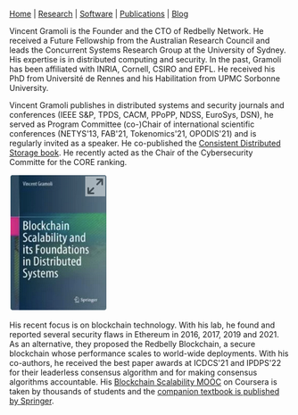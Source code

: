[Home](index) | [Research](research) | [Software](software) | [Publications](publications) | [Blog](blog)

Vincent Gramoli is the Founder and the CTO of Redbelly Network. He received a Future Fellowship from the Australian Research Council and leads the Concurrent Systems Research Group at the University of Sydney. His expertise is in distributed computing and security. In the past, Gramoli has been affiliated with INRIA, Cornell, CSIRO and EPFL. He received his PhD from Université de Rennes and his Habilitation from UPMC Sorbonne University. 

Vincent Gramoli publishes in distributed systems and security journals and conferences (IEEE S&P, TPDS, CACM, PPoPP, NDSS, EuroSys, DSN), he served as Program Committee (co-)Chair of international scientific conferences (NETYS'13, FAB'21, Tokenomics'21, OPODIS'21) and is regularly invited as a speaker. He co-published the [Consistent Distributed Storage book](https://www.morganclaypool.com/doi/10.2200/S01069ED1V01Y202012DCT017).
He recently acted as the Chair of the Cybersecurity Committe for the CORE ranking.


[![Blockchain Scalability book](/img/book-small.png)](https://link.springer.com/book/10.1007/978-3-031-12578-2?sap-outbound-id=01A0D4B2C34832A82322B1C66819B239A93AED40)

His recent focus is on blockchain technology. With his lab, he found and reported several security flaws in Ethereum in 2016, 2017, 2019 and 2021. As an alternative, they proposed the Redbelly Blockchain, a secure blockchain whose performance scales to world-wide deployments. With his co-authors, he received the best paper awards at ICDCS'21 and IPDPS'22 for their leaderless consensus algorithm and for making consensus algorithms accountable. His [Blockchain Scalability MOOC](https://www.coursera.org/learn/blockchain-scalability) on Coursera is taken by thousands of students and the [companion textbook is published by Springer](https://link.springer.com/book/10.1007/978-3-031-12578-2?sap-outbound-id=01A0D4B2C34832A82322B1C66819B239A93AED40).
